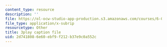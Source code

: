 ```yaml
---
content_type: resource
description: ''
file: https://ol-ocw-studio-app-production.s3.amazonaws.com/courses/6-042j-mathematics-for-computer-science-spring-2015/2d7418086e60ebf9f212b37e9c0a552c_TWVntUfXsKs.srt
file_type: application/x-subrip
resourcetype: Other
title: 3play caption file
uid: 2d741808-6e60-ebf9-f212-b37e9c0a552c
---
```

